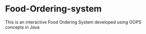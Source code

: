 # Food-Ordering-system
This is an interactive Food Ordering System developed using OOPS concepts in Java
